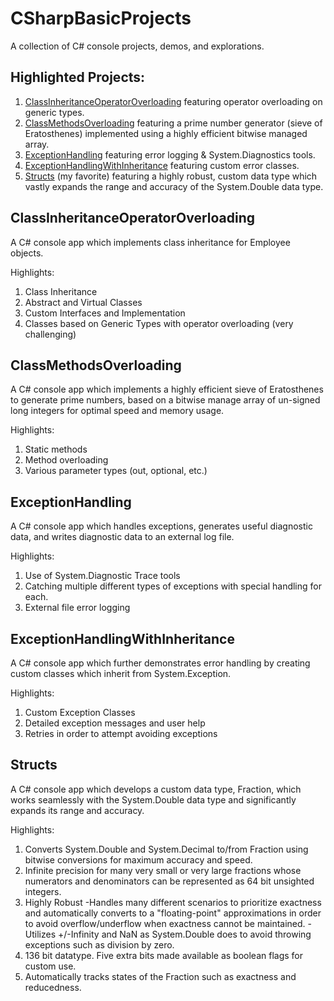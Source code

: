 # CSharpBasicProjects
A collection of C# console projects, demos, and explorations.

## Highlighted Projects:
1. [ClassInheritanceOperatorOverloading](#classinheritanceoperatoroverloading) featuring operator overloading on generic types.
2. [ClassMethodsOverloading](#classmethodsoverloading) featuring a prime number generator (sieve of Eratosthenes) implemented using a highly efficient bitwise managed array.
3. [ExceptionHandling](#exceptionhandling) featuring error logging & System.Diagnostics tools.
4. [ExceptionHandlingWithInheritance](#exceptionhandlingwithinheritance) featuring custom error classes.
5. [Structs](#structs) (my favorite) featuring a highly robust, custom data type which vastly expands the range and accuracy of the System.Double data type.

## ClassInheritanceOperatorOverloading
A C# console app which implements class inheritance for Employee objects.

Highlights:
1. Class Inheritance
2. Abstract and Virtual Classes
3. Custom Interfaces and Implementation
4. Classes based on Generic Types <T> with operator overloading (very challenging)

## ClassMethodsOverloading
A C# console app which implements a highly efficient sieve of Eratosthenes to generate prime numbers, based on a bitwise manage array of un-signed long integers for optimal speed and memory usage.

Highlights:
1. Static methods
2. Method overloading
3. Various parameter types (out, optional, etc.)

## ExceptionHandling
A C# console app which handles exceptions, generates useful diagnostic data, and writes diagnostic data to an external log file.

Highlights:
1. Use of System.Diagnostic Trace tools
2. Catching multiple different types of exceptions with special handling for each.
3. External file error logging

## ExceptionHandlingWithInheritance
A C# console app which further demonstrates error handling by creating custom classes which inherit from System.Exception.

Highlights:
1. Custom Exception Classes
2. Detailed exception messages and user help
3. Retries in order to attempt avoiding exceptions

## Structs
A C# console app which develops a custom data type, Fraction, which works seamlessly with the System.Double data type and significantly expands its range and accuracy.

Highlights:
1. Converts System.Double and System.Decimal to/from Fraction using bitwise conversions for maximum accuracy and speed.
2. Infinite precision for many very small or very large fractions whose numerators and denominators can be represented as 64 bit unsighted integers.
3. Highly Robust
   -Handles many different scenarios to prioritize exactness and automatically converts to a "floating-point" approximations in order to avoid overflow/underflow when exactness cannot be maintained.
   -Utilizes +/-Infinity and NaN as System.Double does to avoid throwing exceptions such as division by zero.
4. 136 bit datatype. Five extra bits made available as boolean flags for custom use.
5. Automatically tracks states of the Fraction such as exactness and reducedness.
